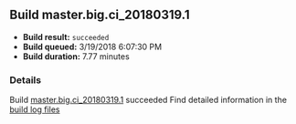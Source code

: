## Build master.big.ci_20180319.1
- **Build result:** `succeeded`
- **Build queued:** 3/19/2018 6:07:30 PM
- **Build duration:** 7.77 minutes
### Details
Build [master.big.ci_20180319.1](https://winappstudio.visualstudio.com/web/build.aspx?pcguid=a4ef43be-68ce-4195-a619-079b4d9834c2&builduri=vstfs%3a%2f%2f%2fBuild%2fBuild%2f25297) succeeded
Find detailed information in the [build log files](https://uwpctdiags.blob.core.windows.net/buildlogs/master.big.ci_20180319.1_logs.zip)
